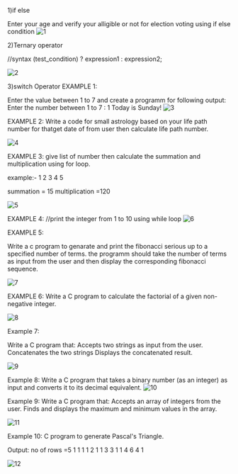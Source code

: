 
1)if else

Enter your age and verify your alligible or not for election voting using
if else condition
![1](https://github.com/user-attachments/assets/e6b3c879-d0b0-4daa-8f45-0f4f01f729fe)

2)Ternary operator

//syntax
(test_condition) ? expression1 : expression2;


![2](https://github.com/user-attachments/assets/68f0736d-a5db-4348-b9d4-73f6ee81c176)


3)switch Operator
EXAMPLE 1:

Enter the value between 1 to 7 and create a programm for following output:
Enter the number between 1 to 7 : 1
Today is Sunday!
![3](https://github.com/user-attachments/assets/7cc5cdf4-1f0e-40e2-819f-d08a140f923d)


EXAMPLE 2:
Write a code for small astrology based on your life path number for thatget date
of from user then calculate life path number.


![4](https://github.com/user-attachments/assets/5e6b7135-cab8-447b-b86d-3926cd1b9783)




EXAMPLE 3:
give list of number then calculate the summation and multiplication using for loop.

example:-
1 2 3 4 5

summation = 15
multiplication =120

![5](https://github.com/user-attachments/assets/3551021f-6b9a-4ebc-91a1-700bda4185ef)


EXAMPLE 4:
//print the integer from 1 to 10 using while loop
![6](https://github.com/user-attachments/assets/d4dee800-2f38-4a26-9b1d-b8162a33c134)

EXAMPLE 5:

Write a c program to genarate and print the 
fibonacci serious up to a specified number of terms.
the programm should take the number of terms as input from the user 
and then display the corresponding fibonacci sequence.

![7](https://github.com/user-attachments/assets/47a96d5f-c9c3-4c80-9427-f9afc0124448)

EXAMPLE 6:
Write a C program to calculate the factorial of a given non-negative integer.

![8](https://github.com/user-attachments/assets/8f1aae9c-3831-4d66-b204-dcd0b085a99c)

Example 7:

Write a C program that:
Accepts two strings as input from the user.
Concatenates the two strings Displays the concatenated result.

![9](https://github.com/user-attachments/assets/0ddbd9a6-173f-472d-83c5-bc1567040f35)

Example 8:
Write a C program that takes a binary number (as an integer) as input and 
converts it to its decimal equivalent.
![10](https://github.com/user-attachments/assets/b325a41b-b4a2-4127-a2a8-3896ce1eaced)

Example 9:
Write a C program that:
Accepts an array of integers from the user.
Finds and displays the maximum and minimum values in the array.

![11](https://github.com/user-attachments/assets/d8c8d79b-3918-4d3e-8b51-5f4f19bac0c6)


Example 10:
C program to generate Pascal's Triangle.

Output:
no of rows =5
          1
        1   1
      1   2   1
    1   3   3   1
  1   4   6   4   1
  
  
![12](https://github.com/user-attachments/assets/fd3178ec-d59b-4880-9a82-1104c691f85e)








